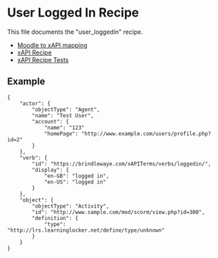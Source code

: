 # User Logged In Recipe
This file documents the "user_loggedin" recipe.

- [Moodle to xAPI mapping](../../classes/xapi/service.php#L14)
- [xAPI Recipe](../../classes/xapi/recipes/user_loggedin.php)
- [xAPI Recipe Tests](../../Tests/Xapi/Recipes/UserLoggedinTest.php)

## Example
```
{
    "actor": {
        "objectType": "Agent",
        "name": "Test User",
        "account": {
            "name": "123"
            "homePage": "http://www.example.com/users/profile.php?id=2"
        }
    },
    "verb": {
        "id": "https://brindlewaye.com/xAPITerms/verbs/loggedin/",
        "display": {
            "en-GB": "logged in",
            "en-US": "logged in"
        }
    },
    "object": {
        "objectType": "Activity",
        "id": "http://www.sample.com/mod/scorm/view.php?id=300",
        "definition": {
            "type": "http://lrs.learninglocker.net/define/type/unknown"
        }
    }
}
```
